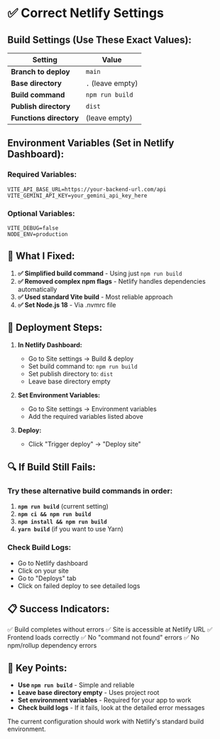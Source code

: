 # ✅ Correct Netlify Settings

## Build Settings (Use These Exact Values):

| Setting | Value |
|---------|-------|
| **Branch to deploy** | `main` |
| **Base directory** | `.` (leave empty) |
| **Build command** | `npm run build` |
| **Publish directory** | `dist` |
| **Functions directory** | (leave empty) |

## Environment Variables (Set in Netlify Dashboard):

### Required Variables:
```
VITE_API_BASE_URL=https://your-backend-url.com/api
VITE_GEMINI_API_KEY=your_gemini_api_key_here
```

### Optional Variables:
```
VITE_DEBUG=false
NODE_ENV=production
```

## 🔧 What I Fixed:

1. **✅ Simplified build command** - Using just `npm run build`
2. **✅ Removed complex npm flags** - Netlify handles dependencies automatically
3. **✅ Used standard Vite build** - Most reliable approach
4. **✅ Set Node.js 18** - Via .nvmrc file

## 🚀 Deployment Steps:

1. **In Netlify Dashboard:**
   - Go to Site settings → Build & deploy
   - Set build command to: `npm run build`
   - Set publish directory to: `dist`
   - Leave base directory empty

2. **Set Environment Variables:**
   - Go to Site settings → Environment variables
   - Add the required variables listed above

3. **Deploy:**
   - Click "Trigger deploy" → "Deploy site"

## 🔍 If Build Still Fails:

### Try these alternative build commands in order:

1. **`npm run build`** (current setting)
2. **`npm ci && npm run build`**
3. **`npm install && npm run build`**
4. **`yarn build`** (if you want to use Yarn)

### Check Build Logs:
- Go to Netlify dashboard
- Click on your site
- Go to "Deploys" tab
- Click on failed deploy to see detailed logs

## 📋 Success Indicators:

✅ Build completes without errors
✅ Site is accessible at Netlify URL
✅ Frontend loads correctly
✅ No "command not found" errors
✅ No npm/rollup dependency errors

## 🎯 Key Points:

- **Use `npm run build`** - Simple and reliable
- **Leave base directory empty** - Uses project root
- **Set environment variables** - Required for your app to work
- **Check build logs** - If it fails, look at the detailed error messages

The current configuration should work with Netlify's standard build environment. 